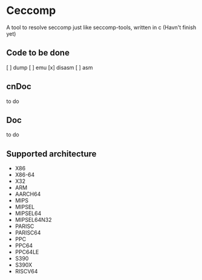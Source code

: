 # Ceccomp
A tool to resolve seccomp just like seccomp-tools, written in c
(Havn't finish yet)

## Code to be done
[ ] dump
[ ] emu
[x] disasm
[ ] asm

## cnDoc
to do

## Doc
to do

## Supported architecture
- X86
- X86-64
- X32
- ARM
- AARCH64
- MIPS
- MIPSEL
- MIPSEL64
- MIPSEL64N32
- PARISC
- PARISC64
- PPC
- PPC64
- PPC64LE
- S390
- S390X
- RISCV64

